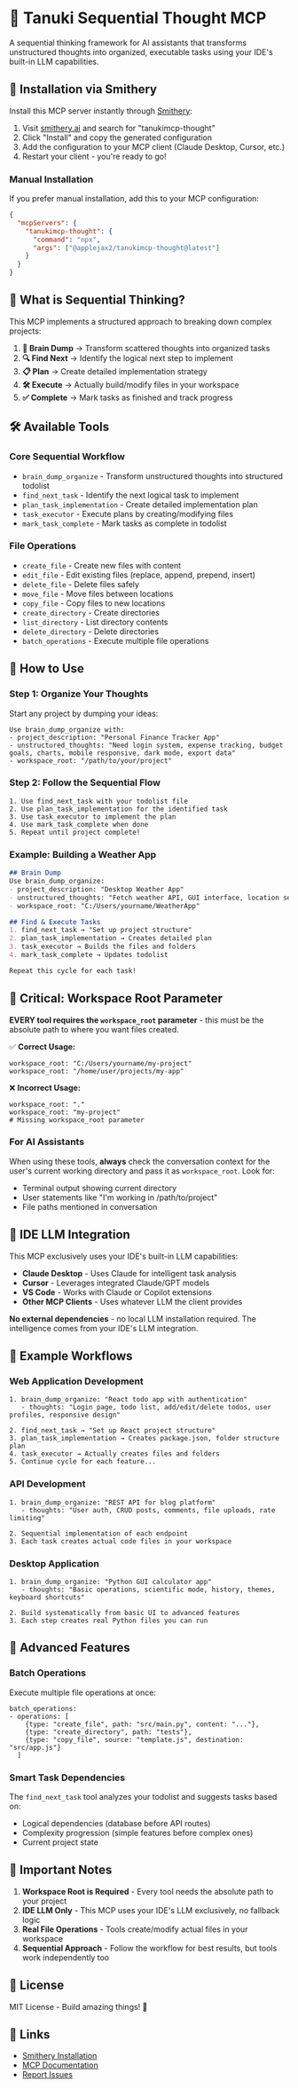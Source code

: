 # 🦝 Tanuki Sequential Thought MCP

A sequential thinking framework for AI assistants that transforms unstructured thoughts into organized, executable tasks using your IDE's built-in LLM capabilities.

## 🚀 Installation via Smithery

Install this MCP server instantly through [Smithery](https://smithery.ai):

1. Visit [smithery.ai](https://smithery.ai) and search for "tanukimcp-thought"
2. Click "Install" and copy the generated configuration
3. Add the configuration to your MCP client (Claude Desktop, Cursor, etc.)
4. Restart your client - you're ready to go!

### Manual Installation

If you prefer manual installation, add this to your MCP configuration:

```json
{
  "mcpServers": {
    "tanukimcp-thought": {
      "command": "npx",
      "args": ["@applejax2/tanukimcp-thought@latest"]
    }
  }
}
```

## 🧠 What is Sequential Thinking?

This MCP implements a structured approach to breaking down complex projects:

1. **🧠 Brain Dump** → Transform scattered thoughts into organized tasks
2. **🔍 Find Next** → Identify the logical next step to implement  
3. **📋 Plan** → Create detailed implementation strategy
4. **🛠️ Execute** → Actually build/modify files in your workspace
5. **✅ Complete** → Mark tasks as finished and track progress

## 🛠️ Available Tools

### Core Sequential Workflow
- `brain_dump_organize` - Transform unstructured thoughts into structured todolist
- `find_next_task` - Identify the next logical task to implement
- `plan_task_implementation` - Create detailed implementation plan
- `task_executor` - Execute plans by creating/modifying files
- `mark_task_complete` - Mark tasks as complete in todolist

### File Operations
- `create_file` - Create new files with content
- `edit_file` - Edit existing files (replace, append, prepend, insert)
- `delete_file` - Delete files safely
- `move_file` - Move files between locations
- `copy_file` - Copy files to new locations
- `create_directory` - Create directories
- `list_directory` - List directory contents
- `delete_directory` - Delete directories
- `batch_operations` - Execute multiple file operations

## 🎯 How to Use

### Step 1: Organize Your Thoughts

Start any project by dumping your ideas:

```
Use brain_dump_organize with:
- project_description: "Personal Finance Tracker App"
- unstructured_thoughts: "Need login system, expense tracking, budget goals, charts, mobile responsive, dark mode, export data"
- workspace_root: "/path/to/your/project"
```

### Step 2: Follow the Sequential Flow

```
1. Use find_next_task with your todolist file
2. Use plan_task_implementation for the identified task  
3. Use task_executor to implement the plan
4. Use mark_task_complete when done
5. Repeat until project complete!
```

### Example: Building a Weather App

```markdown
## Brain Dump
Use brain_dump_organize:
- project_description: "Desktop Weather App"
- unstructured_thoughts: "Fetch weather API, GUI interface, location search, 5-day forecast, weather icons, unit conversion, save favorites"
- workspace_root: "C:/Users/yourname/WeatherApp"

## Find & Execute Tasks
1. find_next_task → "Set up project structure"
2. plan_task_implementation → Creates detailed plan
3. task_executor → Builds the files and folders
4. mark_task_complete → Updates todolist

Repeat this cycle for each task!
```

## 🔑 Critical: Workspace Root Parameter

**EVERY tool requires the `workspace_root` parameter** - this must be the absolute path to where you want files created.

✅ **Correct Usage:**
```
workspace_root: "C:/Users/yourname/my-project"
workspace_root: "/home/user/projects/my-app"
```

❌ **Incorrect Usage:**
```
workspace_root: "."
workspace_root: "my-project"  
# Missing workspace_root parameter
```

### For AI Assistants

When using these tools, **always** check the conversation context for the user's current working directory and pass it as `workspace_root`. Look for:
- Terminal output showing current directory
- User statements like "I'm working in /path/to/project"
- File paths mentioned in conversation

## 🧠 IDE LLM Integration

This MCP exclusively uses your IDE's built-in LLM capabilities:

- **Claude Desktop** - Uses Claude for intelligent task analysis
- **Cursor** - Leverages integrated Claude/GPT models
- **VS Code** - Works with Claude or Copilot extensions
- **Other MCP Clients** - Uses whatever LLM the client provides

**No external dependencies** - no local LLM installation required. The intelligence comes from your IDE's LLM integration.

## 🎯 Example Workflows

### Web Application Development
```
1. brain_dump_organize: "React todo app with authentication"
   - thoughts: "Login page, todo list, add/edit/delete todos, user profiles, responsive design"
   
2. find_next_task → "Set up React project structure"
3. plan_task_implementation → Creates package.json, folder structure plan
4. task_executor → Actually creates files and folders
5. Continue cycle for each feature...
```

### API Development  
```
1. brain_dump_organize: "REST API for blog platform"
   - thoughts: "User auth, CRUD posts, comments, file uploads, rate limiting"
   
2. Sequential implementation of each endpoint
3. Each task creates actual code files in your workspace
```

### Desktop Application
```
1. brain_dump_organize: "Python GUI calculator app"
   - thoughts: "Basic operations, scientific mode, history, themes, keyboard shortcuts"
   
2. Build systematically from basic UI to advanced features
3. Each step creates real Python files you can run
```

## 🔧 Advanced Features

### Batch Operations
Execute multiple file operations at once:
```
batch_operations:
- operations: [
    {type: "create_file", path: "src/main.py", content: "..."},
    {type: "create_directory", path: "tests"},
    {type: "copy_file", source: "template.js", destination: "src/app.js"}
  ]
```

### Smart Task Dependencies
The `find_next_task` tool analyzes your todolist and suggests tasks based on:
- Logical dependencies (database before API routes)
- Complexity progression (simple features before complex ones)
- Current project state

## 🚨 Important Notes

1. **Workspace Root is Required** - Every tool needs the absolute path to your project
2. **IDE LLM Only** - This MCP uses your IDE's LLM exclusively, no fallback logic
3. **Real File Operations** - Tools create/modify actual files in your workspace
4. **Sequential Approach** - Follow the workflow for best results, but tools work independently too

## 📄 License

MIT License - Build amazing things! 🚀

## 🔗 Links

- [Smithery Installation](https://smithery.ai)
- [MCP Documentation](https://modelcontextprotocol.io)
- [Report Issues](https://github.com/your-repo/issues) 